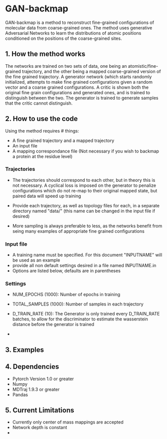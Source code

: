 # GAN-backmap

GAN-backmap is a method to reconstruct fine-grained configurations of molecular data from coarse-grained ones.
The method uses generative Adversarial Networks to learn the distributions of atomic positions conditioned on the 
positions of the coarse-grained sites.

## 1. How the method works
The networks are trained on two sets of data, one being an atomistic/fine-grained trajectory, and the other being 
a mapped coarse-grained version of the fine grained trajectory. A generator network (which starts randomly initialized,
attempts to make fine grained configurations given a random vector and a coarse grained configurations. A critic
is shown both the original fine grain configurations and generated ones, and is trained to distinguish between the two.
The generator is trained to generate samples that the critic cannot distinguish.


## 2. How to use the code
Using the method requires # things:
- A fine grained trajectory and a mapped trajectory
- An input file
- A mapping correspondance file (Not necessary if you wish to backmap a protein at the residue level)



### Trajectories
- The trajectories should correspond to each other, but in theory this is not necessary. A cyclical loss is imposed on the generator
to penalize configurations which do not re-map to their original mapped state, but paired data will speed up training

- Provide each trajectory, as well as topology files for each, in a separate directory named "data/" (this name can be changed in the input file if desired)
- More sampling is always preferable to less, as the networks benefit from seing many examples of appropriate fine grained configurations


### Input file
- A training name must be specified. For this document "INPUTNAME" will be used as an example
- provide all non default settings desired in a file named INPUTNAME.in
- Options are listed below, defaults are in parentheses

### Settings
- NUM_EPOCHS (1000): Number of epochs in training

- TOTAL_SAMPLES (1000): Number of samples in each trajectory

- D_TRAIN_RATE (10): The Generator is only trained every D_TRAIN_RATE batches, to allow for the discriminator to estimate the wasserstein distance before the generator is trained

- 

## 3. Examples
## 4. Dependencies
- Pytorch Version 1.0 or greater
- Numpy
- MDTraj 1.9.3 or greater
- Pandas


## 5. Current Limitations
- Currently only center of mass mappings are accepted
- Network depth is constant
-  



